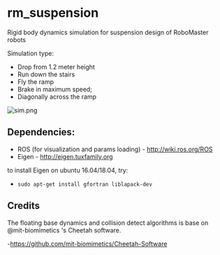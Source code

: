 # rm_suspension
Rigid body dynamics simulation for suspension design of RoboMaster robots

Simulation type:
- Drop from 1.2 meter height
- Run down the stairs
- Fly the ramp
- Brake in maximum speed;
- Diagonally across the ramp

![sim.png](https://i.loli.net/2020/02/21/QdIfsjzWmKxVB2Z.png)

## Dependencies:
- ROS (for visualization and params loading) - http://wiki.ros.org/ROS 
- Eigen - http://eigen.tuxfamily.org

to install Eigen on ubuntu 16.04/18.04, try:
- `sudo apt-get install gfortran liblapack-dev`

## Credits
The floating base dynamics and collision detect algorithms is base on @mit-biomimetics 's Cheetah software.

-https://github.com/mit-biomimetics/Cheetah-Software